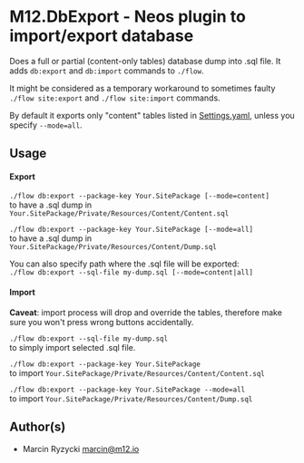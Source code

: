 # M12.DbExport - Neos plugin to import/export database

Does a full or partial (content-only tables) database dump into .sql file. It adds `db:export` and `db:import` commands to `./flow`.

It might be considered as a temporary workaround to sometimes faulty `./flow site:export` and `./flow site:import` commands.

By default it exports only "content" tables listed in [Settings.yaml](Configuration/Settings.yaml), unless you specify `--mode=all`.

## Usage

#### Export

`./flow db:export --package-key Your.SitePackage [--mode=content]`  
to have a .sql dump in `Your.SitePackage/Private/Resources/Content/Content.sql`

`./flow db:export --package-key Your.SitePackage [--mode=all]`  
to have a .sql dump in `Your.SitePackage/Private/Resources/Content/Dump.sql`

You can also specify path where the .sql file will be exported:  
`./flow db:export --sql-file my-dump.sql [--mode=content|all]`  

#### Import

**Caveat**: import process will drop and override the tables, therefore make sure you won't press wrong buttons accidentally.

`./flow db:export --sql-file my-dump.sql`  
to simply import selected .sql file.

`./flow db:export --package-key Your.SitePackage`  
to import `Your.SitePackage/Private/Resources/Content/Content.sql`

`./flow db:export --package-key Your.SitePackage --mode=all`  
to import `Your.SitePackage/Private/Resources/Content/Dump.sql`


## Author(s)

* Marcin Ryzycki marcin@m12.io
